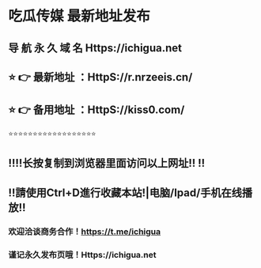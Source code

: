 # 吃瓜传媒 最新地址发布 
## 导 航 永 久 域 名  Https://ichigua.net
## ⭐️ 👉 最新地址 ：HttpS://r.nrzeeis.cn/
## ⭐️ 👉 备用地址 ：HttpS://kiss0.com/
⭐️⭐️⭐️⭐️⭐️⭐️⭐️⭐️⭐️⭐️⭐️⭐️⭐️⭐️⭐️⭐️⭐️⭐️
## ‼️‼️长按复制到浏览器里面访问以上网址‼️  ‼️
## ‼️請使用Ctrl+D進行收藏本站!|电脑/Ipad/手机在线播放‼️
### 欢迎洽谈商务合作！https://t.me/ichigua
### 谨记永久发布页哦！Https://ichigua.net
